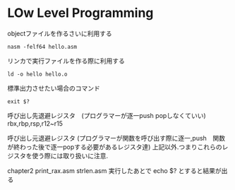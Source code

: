 # LOw Level Programming

objectファイルを作るさいに利用する
```
nasm -felf64 hello.asm
```
リンカで実行ファイルを作る際に利用する
```
ld -o hello hello.o
```
標準出力させたい場合のコマンド
```
exit $?
```

呼び出し先退避レジスタ　(プログラマーが逐一push popしなくていい)
rbx,rbp,rsp,r12~r15

呼び出し元退避レジスタ 
(プログラマーが関数を呼び出す際に逐一,push　関数が終わった後で逐一popする必要があるレジスタ達)
上記以外.つまりこれらのレジスタを使う際には取り扱いに注意.

chapter2 
    print_rax.asm
    strlen.asm 実行したあとで echo $? とすると結果が出る

